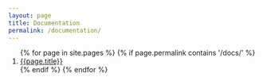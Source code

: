 ```yaml
---
layout: page
title: Documentation
permalink: /documentation/
---
```


<ol>
{% for page in site.pages %}
  {% if page.permalink contains '/docs/' %}
    <li><a href="{{page.permalink}}">{{page.title}}</a></li>
  {% endif %}
{% endfor %}
</ol>
